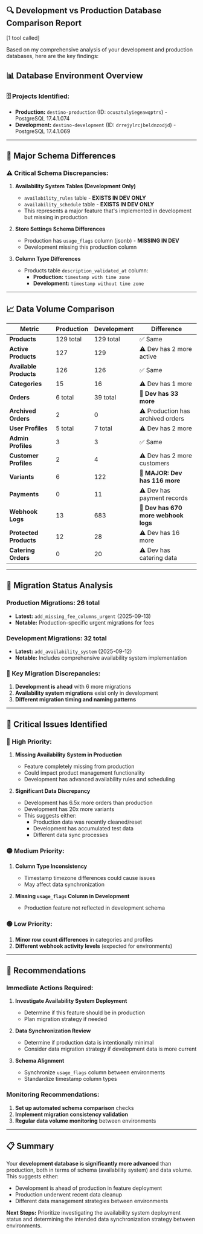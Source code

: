 

## 🔍 **Development vs Production Database Comparison Report**

[1 tool called]

Based on my comprehensive analysis of your development and production databases, here are the key findings:

## **📊 Database Environment Overview**

### **🗄️ Projects Identified:**
- **Production:** `destino-production` (ID: `ocusztulyiegeawqptrs`) - PostgreSQL 17.4.1.074
- **Development:** `destino-development` (ID: `drrejylrcjbeldnzodjd`) - PostgreSQL 17.4.1.069

---

## **🔧 Major Schema Differences**

### **⚠️ Critical Schema Discrepancies:**

1. **Availability System Tables (Development Only)**
   - `availability_rules` table - **EXISTS IN DEV ONLY**
   - `availability_schedule` table - **EXISTS IN DEV ONLY**
   - This represents a major feature that's implemented in development but missing in production

2. **Store Settings Schema Differences**
   - Production has `usage_flags` column (jsonb) - **MISSING IN DEV**
   - Development missing this production column

3. **Column Type Differences**
   - Products table `description_validated_at` column:
     - **Production:** `timestamp with time zone`
     - **Development:** `timestamp without time zone`

---

## **📈 Data Volume Comparison**

| **Metric** | **Production** | **Development** | **Difference** |
|------------|----------------|-----------------|----------------|
| **Products** | 129 total | 129 total | ✅ Same |
| **Active Products** | 127 | 129 | ⚠️ Dev has 2 more active |
| **Available Products** | 126 | 126 | ✅ Same |
| **Categories** | 15 | 16 | ⚠️ Dev has 1 more |
| **Orders** | 6 total | 39 total | 🔴 **Dev has 33 more** |
| **Archived Orders** | 2 | 0 | ⚠️ Production has archived orders |
| **User Profiles** | 5 total | 7 total | ⚠️ Dev has 2 more |
| **Admin Profiles** | 3 | 3 | ✅ Same |
| **Customer Profiles** | 2 | 4 | ⚠️ Dev has 2 more customers |
| **Variants** | 6 | 122 | 🔴 **MAJOR: Dev has 116 more** |
| **Payments** | 0 | 11 | ⚠️ Dev has payment records |
| **Webhook Logs** | 13 | 683 | 🔴 **Dev has 670 more webhook logs** |
| **Protected Products** | 12 | 28 | ⚠️ Dev has 16 more |
| **Catering Orders** | 0 | 20 | ⚠️ Dev has catering data |

---

## **🔄 Migration Status Analysis**

### **Production Migrations:** 26 total
- **Latest:** `add_missing_fee_columns_urgent` (2025-09-13)
- **Notable:** Production-specific urgent migrations for fees

### **Development Migrations:** 32 total  
- **Latest:** `add_availability_system` (2025-09-12)
- **Notable:** Includes comprehensive availability system implementation

### **🚨 Key Migration Discrepancies:**
1. **Development is ahead** with 6 more migrations
2. **Availability system migrations** exist only in development
3. **Different migration timing and naming patterns**

---

## **🎯 Critical Issues Identified**

### **🔴 High Priority:**
1. **Missing Availability System in Production**
   - Feature completely missing from production
   - Could impact product management functionality
   - Development has advanced availability rules and scheduling

2. **Significant Data Discrepancy**
   - Development has 6.5x more orders than production
   - Development has 20x more variants
   - This suggests either:
     - Production data was recently cleaned/reset
     - Development has accumulated test data
     - Different data sync processes

### **🟡 Medium Priority:**
1. **Column Type Inconsistency**
   - Timestamp timezone differences could cause issues
   - May affect data synchronization

2. **Missing `usage_flags` Column in Development**
   - Production feature not reflected in development schema

### **🟢 Low Priority:**
1. **Minor row count differences** in categories and profiles
2. **Different webhook activity levels** (expected for environments)

---

## **🔮 Recommendations**

### **Immediate Actions Required:**
1. **Investigate Availability System Deployment**
   - Determine if this feature should be in production
   - Plan migration strategy if needed

2. **Data Synchronization Review**
   - Determine if production data is intentionally minimal
   - Consider data migration strategy if development data is more current

3. **Schema Alignment**
   - Synchronize `usage_flags` column between environments
   - Standardize timestamp column types

### **Monitoring Recommendations:**
1. **Set up automated schema comparison** checks
2. **Implement migration consistency validation**
3. **Regular data volume monitoring** between environments

---

## **📋 Summary**

Your **development database is significantly more advanced** than production, both in terms of schema (availability system) and data volume. This suggests either:
- Development is ahead of production in feature deployment
- Production underwent recent data cleanup
- Different data management strategies between environments

**Next Steps:** Prioritize investigating the availability system deployment status and determining the intended data synchronization strategy between environments.